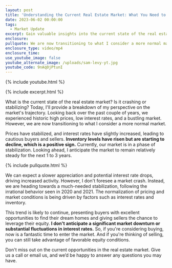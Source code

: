 ```yaml
---
layout: post
title: 'Understanding the Current Real Estate Market: What You Need to Know'
date: 2023-06-02 00:00:00
tags:
  - Market Update
excerpt: Gain valuable insights into the current state of the real estate market.
enclosure:
pullquote: We are now transitioning to what I consider a more normal market.
enclosure_type: video/mp4
enclosure_time:
use_youtube_image: false
youtube_alternate_image: /uploads/sam-levy-yt.jpg
youtube_code: 9nAq0jPtunI
---
```

{% include youtube.html %}

{% include excerpt.html %}

What is the current state of the real estate market? Is it crashing or stabilizing? Today, I'll provide a breakdown of my perspective on the market's trajectory. Looking back over the past couple of years, we experienced historic high prices, low interest rates, and a bustling market. However, we are now transitioning to what I consider a more normal market.

Prices have stabilized, and interest rates have slightly increased, leading to cautious buyers and sellers. **Inventory levels have risen but are starting to decline, which is a positive sign.** Currently, our market is in a phase of stabilization. Looking ahead, I anticipate the market to remain relatively steady for the next 1 to 3 years.

{% include pullquote.html %}

We can expect a slower appreciation and potential interest rate drops, driving increased activity. However, I don't foresee a market crash. Instead, we are heading towards a much-needed stabilization, following the irrational behavior seen in 2020 and 2021. The normalization of pricing and market conditions is being driven by factors such as interest rates and inventory.

This trend is likely to continue, presenting buyers with excellent opportunities to find their dream homes and giving sellers the chance to leverage their equity. **I don't anticipate a significant market downturn or substantial fluctuations in interest rates.** So, if you're considering buying, now is a fantastic time to enter the market. And if you're thinking of selling, you can still take advantage of favorable equity conditions.

Don't miss out on the current opportunities in the real estate market. Give us a call or email us, and we’d be happy to answer any questions you may have.